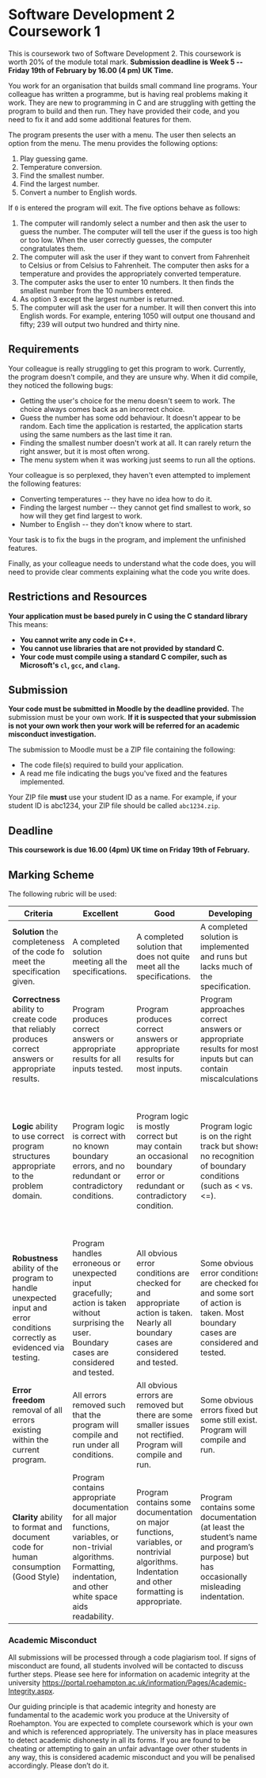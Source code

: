 # Software Development 2 Coursework 1

This is coursework two of Software Development 2. This coursework is worth 20% of the module total mark. **Submission deadline is Week 5 -- Friday 19th of February by 16.00 (4 pm) UK Time.**

You work for an organisation that builds small command line programs. Your colleague has written a programme, but is having real problems making it work. They are new to programming in C and are struggling with getting the program to build and then run. They have provided their code, and you need to fix it and add some additional features for them.

The program presents the user with a menu. The user then selects an option from the menu. The menu provides the following options:

1. Play guessing game.
2. Temperature conversion.
3. Find the smallest number.
4. Find the largest number.
5. Convert a number to English words.

If `0` is entered the program will exit. The five options behave as follows:

1. The computer will randomly select a number and then ask the user to guess the number. The computer will tell the user if the guess is too high or too low. When the user correctly guesses, the computer congratulates them.
2. The computer will ask the user if they want to convert from Fahrenheit to Celsius or from Celsius to Fahrenheit. The computer then asks for a temperature and provides the appropriately converted temperature.
3. The computer asks the user to enter 10 numbers. It then finds the smallest number from the 10 numbers entered.
4. As option 3 except the largest number is returned.
5. The computer will ask the user for a number. It will then convert this into English words. For example, entering 1050 will output one thousand and fifty; 239 will output two hundred and thirty nine.

## Requirements

Your colleague is really struggling to get this program to work. Currently, the program doesn't compile, and they are unsure why. When it did compile, they noticed the following bugs:

- Getting the user's choice for the menu doesn't seem to work. The choice always comes back as an incorrect choice.
- Guess the number has some odd behaviour. It doesn't appear to be random. Each time the application is restarted, the application starts using the same numbers as the last time it ran.
- Finding the smallest number doesn't work at all. It can rarely return the right answer, but it is most often wrong.
- The menu system when it was working just seems to run all the options.

Your colleague is so perplexed, they haven't even attempted to implement the following features:

- Converting temperatures -- they have no idea how to do it.
- Finding the largest number -- they cannot get find smallest to work, so how will they get find largest to work.
- Number to English -- they don't know where to start.

Your task is to fix the bugs in the program, and implement the unfinished features.

Finally, as your colleague needs to understand what the code does, you will need to provide clear comments explaining what the code you write does.

## Restrictions and Resources

**Your application must be based purely in C using the C standard library** This means:

- **You cannot write any code in C++.**
- **You cannot use libraries that are not provided by standard C.**
- **Your code must compile using a standard C compiler, such as Microsoft's `cl`, `gcc`, and `clang`.**

## Submission

**Your code must be submitted in Moodle by the deadline provided.** The submission must be your own work. **If it is suspected that your submission is not your own work then your work will be referred for an academic misconduct investigation.**

The submission to Moodle must be a ZIP file containing the following:

- The code file(s) required to build your application.
- A read me file indicating the bugs you've fixed and the features implemented.

Your ZIP file **must** use your student ID as a name. For example, if your student ID is abc1234, your ZIP file should be called `abc1234.zip`.

## Deadline

**This coursework is due 16.00 (4pm) UK time on Friday 19th of February.**

## Marking Scheme

The following rubric will be used:

| **Criteria**| **Excellent** | **Good** | **Developing** | **Not Attempted** |
| ----------- | ------------- | -------- | -------------- | ------------------------ |
| **Solution** the completeness of the code fo meet the specification given. | A completed solution meeting all the specifications.           | A completed solution that does not quite meet all the specifications. | A completed solution is implemented and runs but lacks much of the specification. | Solution doesn’t run or does not meet the specifications defined. | 
| **Correctness** ability to create code that reliably produces correct answers or appropriate results. | Program produces correct answers or appropriate results for all inputs tested. | Program produces correct answers or appropriate results for most inputs. | Program approaches correct answers or appropriate results for most inputs but can contain miscalculations. | Program does not produce correct answers or appropriate results for most inputs. |
| **Logic** ability to use correct program structures appropriate to the problem domain. | Program logic is correct with no known boundary errors, and no redundant or contradictory conditions. | Program logic is mostly correct but may contain an occasional boundary error or redundant or contradictory condition. | Program logic is on the right track but shows no recognition of boundary conditions (such as < vs. <=). | Program contains some conditions that specify the opposite of what is required (less than vs. greater than), confuse Boolean AND/OR operators, or lead to infinite loops. |
| **Robustness** ability of the program to handle unexpected input and error conditions correctly as evidenced via testing. | Program handles erroneous or unexpected input gracefully; action is taken without surprising the user. Boundary cases are considered and tested. | All obvious error conditions are checked for and appropriate action is taken. Nearly all boundary cases are considered and tested. | Some obvious error conditions are checked for and some sort of action is taken. Most boundary cases are considered and tested. | Program often fails or fails completely. Boundary conditions are not tested for. |
| **Error freedom** removal of all errors existing within the current program. | All errors removed such that the program will compile and run under all conditions. | All obvious errors are removed but there are some smaller issues not rectified. Program will compile and run. | Some obvious errors fixed but some still exist. Program will compile and run. | Program either fails to compile, or if it does not further errors have been fixed. |
| **Clarity** ability to format and document code for human consumption (Good Style) | Program contains appropriate documentation for all major functions, variables, or non-trivial algorithms. Formatting, indentation, and other white space aids readability. | Program contains some documentation on major functions, variables, or nontrivial algorithms. Indentation and other formatting is appropriate. | Program contains some documentation (at least the student’s name and program’s purpose) but has occasionally misleading indentation. | Program contains no documentation, or grossly misleading indentation. |

### Academic Misconduct

All submissions will be processed through a code plagiarism tool. If signs of misconduct are found, all students involved will be contacted to discuss further steps. Please see here for information on academic integrity at the university <https://portal.roehampton.ac.uk/information/Pages/Academic-Integrity.aspx>.

Our guiding principle is that academic integrity and honesty are fundamental to the academic work you produce at the University of Roehampton. You are expected to complete coursework which is your own and which is referenced appropriately. The university has in place measures to detect academic dishonesty in all its forms. If you are found to be cheating or attempting to gain an unfair advantage over other students in any way, this is considered academic misconduct and you will be penalised accordingly. Please don’t do it.